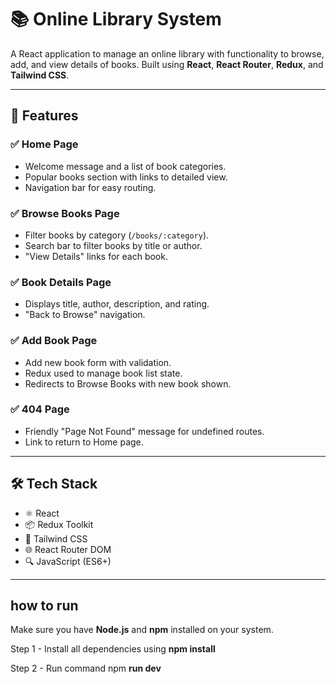 # 📚 Online Library System

A  React application to manage an online library with functionality to browse, add, and view details of books. Built using **React**, **React Router**, **Redux**, and **Tailwind CSS**.

---

## 🚀 Features

### ✅ Home Page
- Welcome message and a list of book categories.
- Popular books section with links to detailed view.
- Navigation bar for easy routing.

### ✅ Browse Books Page
- Filter books by category (`/books/:category`).
- Search bar to filter books by title or author.
- "View Details" links for each book.

### ✅ Book Details Page
- Displays title, author, description, and rating.
- "Back to Browse" navigation.

### ✅ Add Book Page
- Add new book form with validation.
- Redux used to manage book list state.
- Redirects to Browse Books with new book shown.

### ✅ 404 Page
- Friendly "Page Not Found" message for undefined routes.
- Link to return to Home page.

---

## 🛠️ Tech Stack

- ⚛️ React
- 📦 Redux Toolkit
- 🎨 Tailwind CSS
- 🌐 React Router DOM
- 🔍 JavaScript (ES6+)

---

## how to run

Make sure you have **Node.js** and **npm** installed on your system.

Step 1 - Install all dependencies using **npm install**

Step 2 - Run command npm **run dev**

